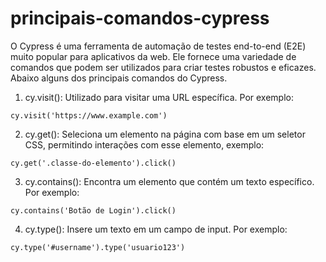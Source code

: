 <h1>principais-comandos-cypress</h1>


<p>O Cypress é uma ferramenta de automação de testes end-to-end (E2E) muito popular para aplicativos da web. Ele fornece uma variedade de comandos que podem ser utilizados para criar testes robustos e eficazes. Abaixo alguns dos principais comandos do Cypress.</p>

1.	cy.visit(): Utilizado para visitar uma URL específica. Por exemplo:
```
cy.visit('https://www.example.com')
```

2.	cy.get(): Seleciona um elemento na página com base em um seletor CSS, permitindo interações com esse elemento, exemplo:
```
cy.get('.classe-do-elemento').click()
```
3.	cy.contains(): Encontra um elemento que contém um texto específico. 	Por exemplo:
```
cy.contains('Botão de Login').click()
```
4.	cy.type(): Insere um texto em um campo de input. Por exemplo:
```
cy.type('#username').type('usuario123')
```
